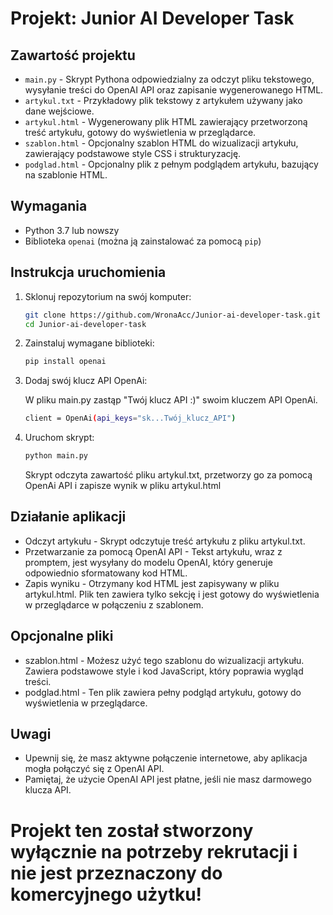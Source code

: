 # Projekt: Junior AI Developer Task

## Zawartość projektu

- `main.py` - Skrypt Pythona odpowiedzialny za odczyt pliku tekstowego, wysyłanie treści do OpenAI API oraz zapisanie wygenerowanego HTML.
- `artykul.txt` - Przykładowy plik tekstowy z artykułem używany jako dane wejściowe.
- `artykul.html` - Wygenerowany plik HTML zawierający przetworzoną treść artykułu, gotowy do wyświetlenia w przeglądarce.
- `szablon.html` - Opcjonalny szablon HTML do wizualizacji artykułu, zawierający podstawowe style CSS i strukturyzację.
- `podglad.html` - Opcjonalny plik z pełnym podglądem artykułu, bazujący na szablonie HTML.

## Wymagania

- Python 3.7 lub nowszy
- Biblioteka `openai` (można ją zainstalować za pomocą `pip`)

## Instrukcja uruchomienia

1. Sklonuj repozytorium na swój komputer:

   ```bash
   git clone https://github.com/WronaAcc/Junior-ai-developer-task.git
   cd Junior-ai-developer-task

2. Zainstaluj wymagane biblioteki:
   ```bash
   pip install openai

3. Dodaj swój klucz API OpenAi:
   
   W pliku main.py zastąp "Twój klucz API :)" swoim kluczem API OpenAi.
   ```bash
   client = OpenAi(api_keys="sk...Twój_klucz_API")

4. Uruchom skrypt:
   ```bash
   python main.py
   ```
   Skrypt odczyta zawartość pliku artykul.txt, przetworzy go za pomocą OpenAi API i zapisze wynik w pliku artykul.html

## Działanie aplikacji

- Odczyt artykułu - Skrypt odczytuje treść artykułu z pliku artykul.txt.
- Przetwarzanie za pomocą OpenAI API - Tekst artykułu, wraz z promptem, jest wysyłany do modelu OpenAI, który generuje odpowiednio sformatowany kod HTML.
- Zapis wyniku - Otrzymany kod HTML jest zapisywany w pliku artykul.html. Plik ten zawiera tylko sekcję <body> i jest gotowy do wyświetlenia w przeglądarce w połączeniu z szablonem.

## Opcjonalne pliki

- szablon.html - Możesz użyć tego szablonu do wizualizacji artykułu. Zawiera podstawowe style i kod JavaScript, który poprawia wygląd treści.
- podglad.html - Ten plik zawiera pełny podgląd artykułu, gotowy do wyświetlenia w przeglądarce.

## Uwagi

- Upewnij się, że masz aktywne połączenie internetowe, aby aplikacja mogła połączyć się z OpenAI API.
- Pamiętaj, że użycie OpenAI API jest płatne, jeśli nie masz darmowego klucza API.

# Projekt ten został stworzony wyłącznie na potrzeby rekrutacji i nie jest przeznaczony do komercyjnego użytku!

